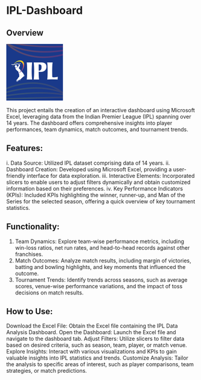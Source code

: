 # IPL-Dashboard

## Overview

![](https://github.com/sarayusoma2812/IPL-Dashboard/blob/main/image.png)

This project entails the creation of an interactive dashboard using Microsoft Excel, leveraging data from the Indian Premier League (IPL) spanning over 14 years. The dashboard offers comprehensive insights into player performances, team dynamics, match outcomes, and tournament trends.

## Features:

i. Data Source: Utilized IPL dataset comprising data of 14 years.
ii. Dashboard Creation: Developed using Microsoft Excel, providing a user-friendly interface for data exploration.
iii. Interactive Elements: Incorporated slicers to enable users to adjust filters dynamically and obtain customized information based on their preferences.
iv. Key Performance Indicators (KPIs): Included KPIs highlighting the winner, runner-up, and Man of the Series for the selected season, offering a quick overview of key tournament statistics.

## Functionality:

1. Team Dynamics: Explore team-wise performance metrics, including win-loss ratios, net run rates, and head-to-head records against other franchises.
2. Match Outcomes: Analyze match results, including margin of victories, batting and bowling highlights, and key moments that influenced the outcome.
3. Tournament Trends: Identify trends across seasons, such as average scores, venue-wise performance variations, and the impact of toss decisions on match results.

## How to Use:

Download the Excel File: Obtain the Excel file containing the IPL Data Analysis Dashboard.
Open the Dashboard: Launch the Excel file and navigate to the dashboard tab.
Adjust Filters: Utilize slicers to filter data based on desired criteria, such as season, team, player, or match venue.
Explore Insights: Interact with various visualizations and KPIs to gain valuable insights into IPL statistics and trends.
Customize Analysis: Tailor the analysis to specific areas of interest, such as player comparisons, team strategies, or match predictions.
